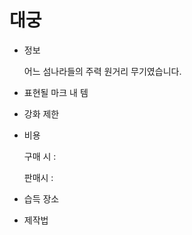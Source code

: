 # 대궁

- 정보
    
    어느 섬나라들의 주력 원거리 무기였습니다.
    
- 표현될 마크 내 템
- 강화 제한
- 비용
    
    구매 시 : 
    
    판매시 : 
    
- 습득 장소
- 제작법